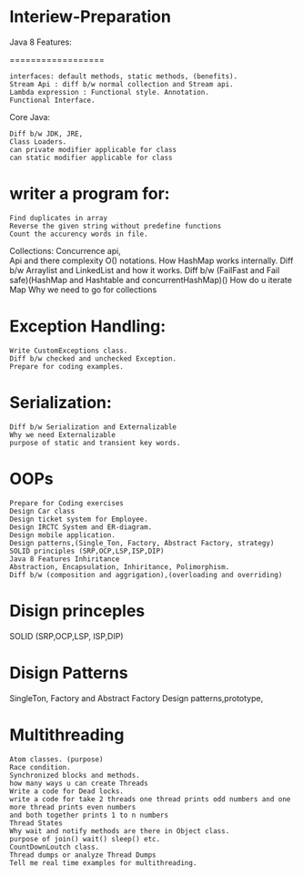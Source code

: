 # Interiew-Preparation

Java 8 Features: 

================== 

	interfaces: default methods, static methods, (benefits). 
	Stream Api : diff b/w normal collection and Stream api. 
	Lambda expression : Functional style. Annotation.
	Functional Interface. 

Core Java: 

	Diff b/w JDK, JRE, 
	Class Loaders.
	can private modifier applicable for class
	can static modifier applicable for class
	
writer a program for:
=======================
	Find duplicates in array
	Reverse the given string without predefine functions
	Count the accurency words in file.
	

	

Collections: 
    Concurrence api,  
    Api and there complexity O() notations. 
    How HashMap works internally. 
    Diff b/w Arraylist and LinkedList and how it works. 
	Diff b/w (FailFast and Fail safe)(HashMap and Hashtable and concurrentHashMap)()
    How do u iterate Map 
    Why we need to go for collections
    

Exception Handling: 
==================== 
    Write CustomExceptions class. 
    Diff b/w checked and unchecked Exception. 
    Prepare for coding examples.     

Serialization: 
=================== 
    Diff b/w Serialization and Externalizable 
    Why we need Externalizable 
    purpose of static and transient key words. 

OOPs 
======== 
	Prepare for Coding exercises 
	Design Car class
	Design ticket system for Employee.
	Design IRCTC System and ER-diagram.
	Design mobile application.
	Design patterns,(Single_Ton, Factory, Abstract Factory, strategy) SOLID principles (SRP,OCP,LSP,ISP,DIP)
	Java 8 Features Inhiritance
	Abstraction, Encapsulation, Inhiritance, Polimorphism.
	Diff b/w (composition and aggrigation),(overloading and overriding)


Disign princeples
=================
SOLID
(SRP,OCP,LSP, ISP,DIP)

Disign Patterns
==============
SingleTon, Factory and Abstract Factory Design patterns,prototype,

	
Multithreading 
===============
	Atom classes. (purpose)
	Race condition.
	Synchronized blocks and methods.
	how many ways u can create Threads 
	Write a code for Dead locks.
	write a code for take 2 threads one thread prints odd numbers and one more thread prints even numbers
	and both together prints 1 to n numbers
	Thread States 
	Why wait and notify methods are there in Object class.
	purpose of join() wait() sleep() etc.
	CountDownLoutch class.
	Thread dumps or analyze Thread Dumps
	Tell me real time examples for multithreading.
	
	
